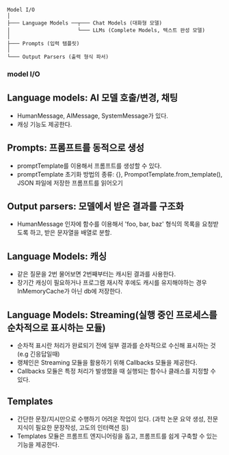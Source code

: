 ```
Model I/O
│
├─── Language Models ──┬─── Chat Models (대화형 모델)
│                      └─── LLMs (Complete Models, 텍스트 완성 모델)
│
├─── Prompts (입력 템플릿)
│
└─── Output Parsers (출력 형식 파서)
```

### model I/O

## Language models: AI 모델 호출/변경, 채팅

- HumanMessage, AIMessage, SystemMessage가 있다.
- 캐싱 기능도 제공한다.

## Prompts: 프롬프트를 동적으로 생성

- promptTemplate를 이용해서 프롬프트를 생성할 수 있다.
- promptTemplate 초기화 방법의 종류: {}, PrompotTemplate.from_template(), JSON 파일에 저장한 프롬프트를 읽어오기

## Output parsers: 모델에서 받은 결과를 구조화

- HumanMessage 인자에 함수를 이용해서 'foo, bar, baz' 형식의 목록을 요청받도록 하고, 받은 문자열을 배열로 분할.

## Language Models: 캐싱

- 같은 질문을 2번 물어보면 2번째부터는 캐시된 결과를 사용한다.
- 장기간 캐싱이 필요하거나 프로그램 재시작 후에도 캐시를 유지해야하는 경우 InMemoryCache가 아닌 db에 저장한다.

## Language Models: Streaming(실행 중인 프로세스를 순차적으로 표시하는 모듈)

- 순차적 표시란 처리가 완료되기 전에 일부 결과를 순차적으로 수신해 표시하는 것 (e.g 긴응답일때)
- 랭체인은 Streaming 모듈을 활용하기 위해 Callbacks 모듈을 제공한다.
- Callbacks 모듈은 특정 처리가 발생했을 때 실행되는 함수나 클래스를 지정할 수 있다.

## Templates

- 간단한 문장/지시만으로 수행하기 어려운 작업이 있다. (과학 논문 요약 생성, 전문지식이 필요한 문장작성, 고도의 인터랙션 등)
- Templates 모듈은 프롬프트 엔지니어링을 돕고, 프롬프트를 쉽게 구축할 수 있는 기능을 제공한다.
